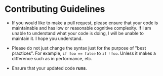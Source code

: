 # Contributing Guidelines

- If you would like to make a pull request, please ensure that your code is maintainable and has low or reasonable cognitive complexity. If I am unable to understand what your code is doing, I will be unable to maintain it. I hope you understand.

- Please do not just change the syntax just for the purpose of "best practices". For example, `if foo == false` to `if !foo`. Unless it makes a difference such as in performance, etc.

- Ensure that your updated code **runs**.
